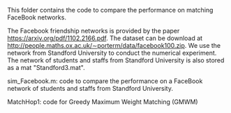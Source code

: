 This folder contains the code to compare the performance on matching FaceBook networks.

The Facebook friendship networks is provided by the paper https://arxiv.org/pdf/1102.2166.pdf. The dataset can be download at http://people.maths.ox.ac.uk/∼porterm/data/facebook100.zip. We use the network from Standford University to conduct the numerical experiment. The network of students and staffs from Standford University is also stored as a mat "Standford3.mat".

sim_Facebook.m: code to compare the performance on a FaceBook network of students and staffs from Standford University. 

MatchHop1: code for Greedy Maximum Weight Matching (GMWM)
